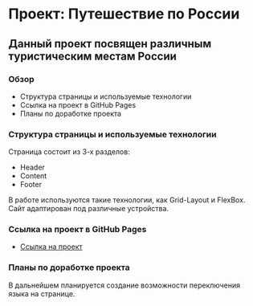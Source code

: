 # Проект: Путешествие по России

## Данный проект посвящен различным туристическим местам России

### Обзор

- Структура страницы и используемые технологии
- Ссылка на проект в GitHub Pages
- Планы по доработке проекта

### Структура страницы и используемые технологии

Страница состоит из 3-х разделов:

- Header
- Content
- Footer

В работе используются такие технологии, как Grid-Layout и FlexBox. Сайт адаптирован под различные устройства.

### Ссылка на проект в GitHub Pages

- [Ссылка на проект](https://www.figma.com/file/5S2WSbEFL6awjVWJ0NWL8Q/Sprint-3_-Russia-_-desktop-mobile?node-id=28503%3A0)

### Планы по доработке проекта

В дальнейшем планируется создание возможности переключения языка на странице.
